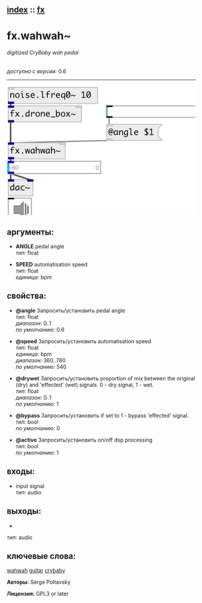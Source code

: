 [index](index.html) :: [fx](category_fx.html)
---

# fx.wahwah~

###### digitized CryBaby wah pedal

*доступно с версии:* 0.6

---




[![example](../examples/img/fx.wahwah~.jpg)](../examples/pd/fx.wahwah~.pd)



## аргументы:

* **ANGLE**
pedal angle<br>
_тип:_ float<br>

* **SPEED**
automatisation speed<br>
_тип:_ float<br>
_единица:_ bpm<br>





## свойства:

* **@angle** 
Запросить/установить pedal angle<br>
_тип:_ float<br>
_диапазон:_ 0..1<br>
_по умолчанию:_ 0.6<br>

* **@speed** 
Запросить/установить automatisation speed<br>
_тип:_ float<br>
_единица:_ bpm<br>
_диапазон:_ 360..780<br>
_по умолчанию:_ 540<br>

* **@drywet** 
Запросить/установить proportion of mix between the original (dry) and &#39;effected&#39; (wet) signals. 0 -
dry signal, 1 - wet.<br>
_тип:_ float<br>
_диапазон:_ 0..1<br>
_по умолчанию:_ 1<br>

* **@bypass** 
Запросить/установить if set to 1 - bypass &#39;effected&#39; signal.<br>
_тип:_ bool<br>
_по умолчанию:_ 0<br>

* **@active** 
Запросить/установить on/off dsp processing<br>
_тип:_ bool<br>
_по умолчанию:_ 1<br>



## входы:

* input signal<br>
_тип:_ audio



## выходы:

*  <br>
_тип:_ audio



## ключевые слова:

[wahwah](keywords/wahwah.html)
[guitar](keywords/guitar.html)
[crybaby](keywords/crybaby.html)






**Авторы:** Serge Poltavsky




**Лицензия:** GPL3 or later





